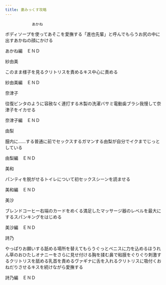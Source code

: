 ```yaml
---
title: 妻みっくす攻略
---
```


                あかね

ボディソープを使ってあそこを愛撫する「進也先輩」と呼んでもらうお尻の中に出すあかねの顔にかける

あかね編　ＥＮＤ

紗由美

このまま様子を見るクリトリスを責めるキス中心に責める

紗由美編　ＥＮＤ

奈津子

往復ビンタのように容赦なく連打する木製の洗濯バサミ電動歯ブラシ我慢して奈津子をイカせる

奈津子編　ＥＮＤ

由梨

膣内に……する普通に前でセックスするガマンする由梨が自分でイクまでじっとしている

由梨編　ＥＮＤ

美和

パンティを脱がせるトイレについて初セックスシーンを読ませる

美和編　ＥＮＤ

美沙

ブレンドコーヒー右端のカードをめくる満足したマッサージ器のレベルを最大にするスパンキングをはじめる

美沙編　ＥＮＤ

詩乃

やっぱりお願いする舐める場所を替えてもらうぐっとペニスに力を込めるほうれん草のおひたしオナニーをさらに見せ付ける胸を揉む鼻で粘膜をぐりぐり刺激するクリトリスを舐める乳首を責めるヴァギナに舌を入れるクリトリスに吸付くおねだりさせるキスを続けながら愛撫する

詩乃編　ＥＮＤ 
              
